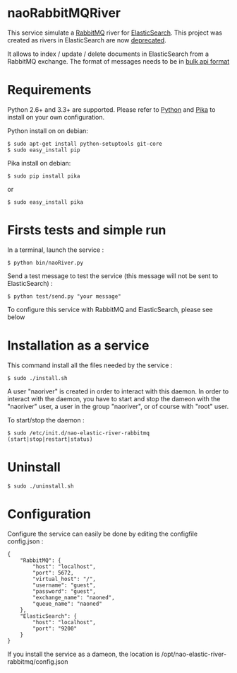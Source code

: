 # naoRabbitMQRiver

This service simulate a [RabbitMQ](https://www.rabbitmq.com/) river for [ElasticSearch](https://www.elastic.co). This project was created as rivers in ElasticSearch are now [deprecated](https://www.elastic.co/blog/deprecating-rivers).

It allows to index / update / delete documents in ElasticSearch from a RabbitMQ exchange.
The format of messages needs to be in [bulk api format](https://www.elastic.co/guide/en/elasticsearch/reference/current/docs-bulk.html)


# Requirements

Python 2.6+ and 3.3+ are supported.
Please refer to [Python](https://www.python.org) and [Pika](http://pika.readthedocs.org/en/latest/) to install on your own configuration.

Python install on on debian:

    $ sudo apt-get install python-setuptools git-core
    $ sudo easy_install pip

Pika install on debian:

    $ sudo pip install pika

or

    $ sudo easy_install pika


# Firsts tests and simple run

In a terminal, launch the service :

    $ python bin/naoRiver.py

Send a test message to test the service (this message will not be sent to ElasticSearch) :

	$ python test/send.py "your message"

To configure this service with RabbitMQ and ElasticSearch, please see below


# Installation as a service

This command install all the files needed by the service :

    $ sudo ./install.sh

A user "naoriver" is created in order to interact with this daemon. In order to interact with the daemon, you have to start and stop the dameon with the "naoriver" user, a user in the group "naoriver", or of course with "root" user.

To start/stop the daemon :

    $ sudo /etc/init.d/nao-elastic-river-rabbitmq (start|stop|restart|status)


# Uninstall

    $ sudo ./uninstall.sh


# Configuration
Configure the service can easily be done by editing the configfile config.json :

    {
    	"RabbitMQ": {
    		"host": "localhost",
    		"port": 5672,
    		"virtual_host": "/",
    		"username": "guest",
    		"password": "guest",
    		"exchange_name": "naoned",
    		"queue_name": "naoned"
    	},
    	"ElasticSearch": {
    		"host": "localhost",
    		"port": "9200"
    	}
    }

If you install the service as a dameon, the location is /opt/nao-elastic-river-rabbitmq/config.json
